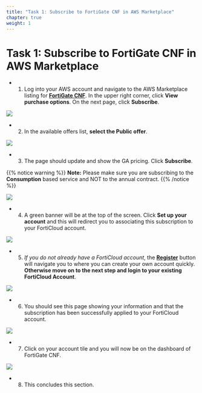 ```yaml
---
title: "Task 1: Subscribe to FortiGate CNF in AWS Marketplace"
chapter: true
weight: 1
---
```



# Task 1: Subscribe to FortiGate CNF in AWS Marketplace

- 1.  Log into your AWS account and navigate to the AWS Marketplace listing for [**FortiGate CNF**](https://aws.amazon.com/marketplace/pp/prodview-vtjjha5neo52i). In the upper right corner, click **View purchase options**. On the next page, click **Subscribe**.

![](../images/image-t1-1.png)

- 2.  In the available offers list, **select the Public offer**.

![](../images/image-t1-2.png)

- 3.  The page should update and show the GA pricing. Click **Subscribe**.

{{% notice warning %}}
**Note:** Please make sure you are subscribing to the **Consumption** based service and NOT to the annual contract. 
{{% /notice %}}

![](../images/image-t1-3.png)

- 4. A green banner will be at the top of the screen. Click **Set up your account** and this will redirect you to associating this subscription to your FortiCloud account.

![](../images/image-t1-4.png)

- 5.  *If you do not already have a FortiCloud account*, the [**Register**](https://support.fortinet.com/cred/#/sign-up) button will navigate you to where you can create your own account quickly. **Otherwise move on to the next step and login to your existing FortiCloud Account**.

![](../images/image-t1-5.png)

- 6.  You should see this page showing your information and that the subscription has been successfully applied to your FortiCloud account.

![](../images/image-t1-6.png)

- 7.  Click on your account tile and you will now be on the dashboard of FortiGate CNF.

![](../images/image-t1-7.png)

- 8. This concludes this section.
